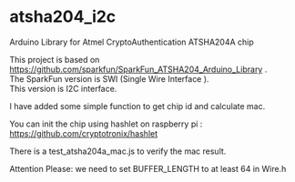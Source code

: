 # atsha204_i2c
Arduino Library for Atmel CryptoAuthentication ATSHA204A chip

This project is based on https://github.com/sparkfun/SparkFun_ATSHA204_Arduino_Library .  
The SparkFun version is SWI (Single Wire Interface ).  
This version is I2C interface.  

I have added some simple function to get chip id and calculate mac.  

You can init the chip using hashlet on raspberry pi : https://github.com/cryptotronix/hashlet  

There is a test_atsha204a_mac.js to verify the mac result.

Attention Please: we need to set BUFFER_LENGTH to at least 64 in Wire.h 
